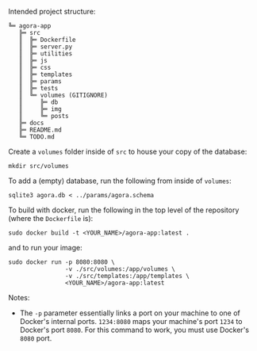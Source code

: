 Intended project structure:

<!-- ═	║	╒	╓	╔	╕	╖	╗	╘	╙	╚	╛	╜	╝	╞	╟
╠	╡	╢	╣	╤	╥	╦	╧	╨	╩	╪	╫	╬ -->

```
╚═ agora-app
   ╠═ src
   ║  ╠═ Dockerfile
   ║  ╠═ server.py
   ║  ╠═ utilities
   ║  ╠═ js
   ║  ╠═ css
   ║  ╠═ templates
   ║  ╠═ params
   ║  ╠═ tests
   ║  ╚═ volumes (GITIGNORE)
   ║     ╠═ db
   ║     ╠═ img
   ║     ╚═ posts
   ╠═ docs
   ╠═ README.md
   ╚═ TODO.md
```

Create a `volumes` folder inside of `src` to house your copy of the database:
```
mkdir src/volumes
```
To add a (empty) database, run the following from inside of `volumes`:
```
sqlite3 agora.db < ../params/agora.schema
```
To build with docker, run the following in the top level of the repository (where the `Dockerfile` is):
```
sudo docker build -t <YOUR_NAME>/agora-app:latest .
```
and to run your image:
```
sudo docker run -p 8080:8080 \ 
                -v ./src/volumes:/app/volumes \
                -v ./src/templates:/app/templates \
                <YOUR_NAME>/agora-app:latest
```
Notes:
* The `-p` parameter essentially links a port on your machine to one of Docker's internal ports. `1234:8080` maps your machine's port `1234` to Docker's port `8080`. For this command to work, you must use Docker's `8080` port.

